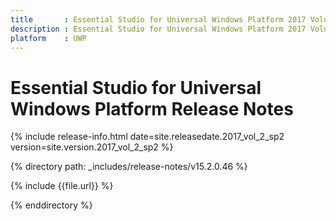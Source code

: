 ```yaml
---
title       : Essential Studio for Universal Windows Platform 2017 Volume 2 Service Pack 2 Release Notes
description : Essential Studio for Universal Windows Platform 2017 Volume 2 Service Pack 2 Release Notes
platform    : UWP
---
```


# Essential Studio for Universal Windows Platform Release Notes

{% include release-info.html date=site.releasedate.2017_vol_2_sp2 version=site.version.2017_vol_2_sp2 %} 

{% directory path: _includes/release-notes/v15.2.0.46 %}

{% include {{file.url}} %}

{% enddirectory %}